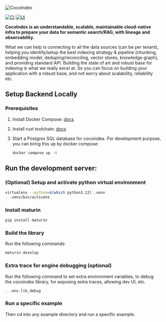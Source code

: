 ![CocoIndex](https://github.com/user-attachments/assets/2002d260-65f3-47a2-ab09-4cfacbe84835)

[![CI](https://github.com/cocoIndex/cocoindex/actions/workflows/CI.yml/badge.svg)](https://github.com/cocoIndex/cocoindex/actions/workflows/CI.yml)
[![UI](https://github.com/cocoIndex/cocoindex/actions/workflows/ui.yml/badge.svg)](https://github.com/cocoIndex/cocoindex/actions/workflows/ui.yml)

**CocoIndex is an understandable, scalable, maintainable cloud-native infra to prepare your data for semantic search/RAG, with lineage and observability.**

What we can help is connecting to all the data sources (can be per tenant),  helping you identify/setup the best indexing strategy & pipeline (chunking, embedding model, deduping/reconciling, vector stores, knowledge graph), and providing standard API.  Building the state of art and robust base for indexing is what we really excel at. So you can focus on building your application with a robust base, and not worry about scalability, reliability etc.  

## Setup Backend Locally

### Prerequisites

1.  Install Docker Compose: [docs](https://docs.docker.com/compose/install/)

2.  Install rust toolchain: [docs](https://rust-lang.org/tools/install)

3.  Start a Postgres SQL database for cocoindex. For development purpose, you can bring this up by docker compose:

    ```bash
    docker compose up -d
    ```

## Run the development server:

### (Optional) Setup and activate python virtual environment

```bash
virtualenv --python=$(which python3.12) .venv
. .venv/bin/activate
```

### Install maturin

```bash
pip install maturin
```

### Build the library

Run the following commands:

```bash
maturin develop
```

### Extra trace for engine debugging (optional)

Run the following command to set extra environment variables, to debug the cocoindex library, for exposing extra traces, allowing dev UI, etc.

```bash
. .env.lib_debug
```

### Run a specific example

Then cd into any example directory and run a specific example.